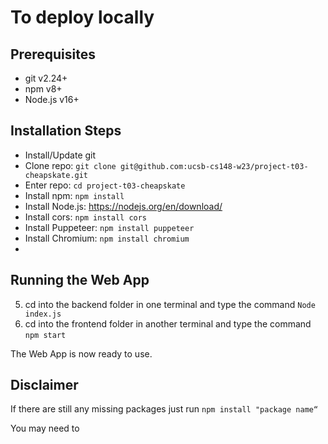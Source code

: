 
# To deploy locally 

## Prerequisites
* git v2.24+
* npm v8+
* Node.js v16+

## Installation Steps
* Install/Update git
* Clone repo: ```git clone git@github.com:ucsb-cs148-w23/project-t03-cheapskate.git```
* Enter repo: ```cd project-t03-cheapskate```
* Install npm: ```npm install```
* Install Node.js: https://nodejs.org/en/download/
* Install cors: ```npm install cors```
* Install Puppeteer: ```npm install puppeteer```
* Install Chromium: ```npm install chromium```
* 
## Running the Web App
5. cd into the backend folder in one terminal and type the command ```Node index.js```
6. cd into the frontend folder in another terminal and type the command ```npm start```

The Web App is now ready to use.


## Disclaimer
If there are still any missing packages just run ```npm install "package name“ ``` 

You may need to 
